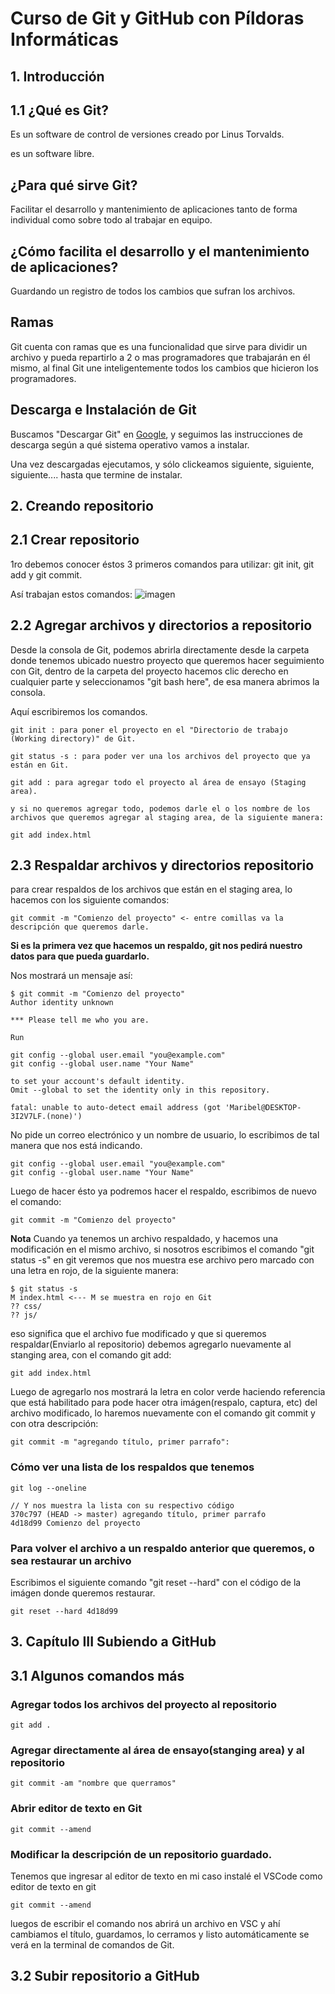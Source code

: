 # Curso de Git y GitHub con Píldoras Informáticas

## 1. Introducción

## 1.1 ¿Qué es Git?

Es un software de control de versiones creado por Linus Torvalds.

es un software libre.

## ¿Para qué sirve Git?

Facilitar el desarrollo y mantenimiento de aplicaciones tanto de forma individual como sobre todo al trabajar en equipo.

## ¿Cómo facilita el desarrollo y el mantenimiento de aplicaciones?

Guardando un registro de todos los cambios que sufran los archivos.

## Ramas

Git cuenta con ramas que es una funcionalidad que sirve para dividir un archivo y pueda repartirlo a 2 o mas programadores que trabajarán en él mismo, al final Git une inteligentemente todos los cambios que hicieron los programadores.

## Descarga e Instalación de Git

Buscamos "Descargar Git" en [Google](https://www.google.com/), y seguimos las instrucciones de descarga según a qué sistema operativo vamos a instalar.

Una vez descargadas ejecutamos, y sólo clickeamos siguiente, siguiente, siguiente.... hasta que termine de instalar.

## 2. Creando repositorio

## 2.1 Crear repositorio 

1ro debemos conocer éstos 3 primeros comandos para utilizar: git init, git add y git commit.

Así trabajan estos comandos: ![imagen](https://miro.medium.com/max/1372/0*AtDEJJwMtdcMMVrQ.png) 

## 2.2 Agregar archivos y directorios a repositorio

Desde la consola de Git, podemos abrirla directamente desde la carpeta donde tenemos ubicado nuestro proyecto que queremos hacer seguimiento con Git, dentro de la carpeta del proyecto hacemos clic derecho en cualquier parte y seleccionamos "git bash here", de esa manera abrimos la consola.

Aquí escribiremos los comandos.

    git init : para poner el proyecto en el "Directorio de trabajo (Working directory)" de Git.

    git status -s : para poder ver una los archivos del proyecto que ya están en Git.

    git add : para agregar todo el proyecto al área de ensayo (Staging area).

    y si no queremos agregar todo, podemos darle el o los nombre de los archivos que queremos agregar al staging area, de la siguiente manera:

    git add index.html

## 2.3 Respaldar archivos y directorios repositorio

para crear respaldos de los archivos que están en el staging area, lo hacemos con los siguiente comandos:

    git commit -m "Comienzo del proyecto" <- entre comillas va la descripción que queremos darle.

**Si es la primera vez que hacemos un respaldo, git nos pedirá nuestro datos para que pueda guardarlo.**

Nos mostrará un mensaje así: 

    $ git commit -m "Comienzo del proyecto"
    Author identity unknown

    *** Please tell me who you are.

    Run

    git config --global user.email "you@example.com"
    git config --global user.name "Your Name"

    to set your account's default identity.
    Omit --global to set the identity only in this repository.

    fatal: unable to auto-detect email address (got 'Maribel@DESKTOP-3I2V7LF.(none)')

No pide un correo electrónico y un nombre de usuario, lo escribimos de tal manera que nos está indicando.

    git config --global user.email "you@example.com"
    git config --global user.name "Your Name"

Luego de hacer ésto ya podremos hacer el respaldo, escribimos de nuevo el comando:

    git commit -m "Comienzo del proyecto"

**Nota**
Cuando ya tenemos un archivo respaldado, y hacemos una modificación en el mismo archivo, si nosotros escribimos el comando "git status -s" en git veremos que nos muestra ese archivo pero marcado con una letra en rojo, de la siguiente manera:

    $ git status -s
    M index.html <--- M se muestra en rojo en Git
    ?? css/
    ?? js/

eso significa que el archivo fue modificado y que si queremos respaldar(Enviarlo al repositorio) debemos agregarlo nuevamente al stanging area, con el comando git add:

    git add index.html

Luego de agregarlo nos mostrará la letra en color verde haciendo referencia que está habilitado para pode hacer otra imágen(respalo, captura, etc) del archivo modificado, lo haremos nuevamente con el comando git commit y con otra descripción:

    git commit -m "agregando título, primer parrafo":

### Cómo ver una lista de los respaldos que tenemos

    git log --oneline

    // Y nos muestra la lista con su respectivo código
    370c797 (HEAD -> master) agregando título, primer parrafo
    4d18d99 Comienzo del proyecto


### Para volver el archivo a un respaldo anterior que queremos, o sea restaurar un archivo

Escribimos el siguiente comando "git reset --hard" con el código de la imágen donde queremos restaurar.

    git reset --hard 4d18d99

## 3. Capítulo III Subiendo a GitHub

## 3.1 Algunos comandos más

### Agregar todos los archivos del proyecto al repositorio

    git add . 

### Agregar directamente al área de ensayo(stanging area) y al repositorio

    git commit -am "nombre que querramos"

### Abrir editor de texto en Git
    
    git commit --amend

### Modificar la descripción de un repositorio guardado.

Tenemos que ingresar al editor de texto en mi caso instalé el VSCode como editor de texto en git

    git commit --amend

luegos de escribir el comando nos abrirá un archivo en VSC y ahí cambiamos el título, guardamos, lo cerramos y listo automáticamente se verá en la terminal de comandos de Git.

## 3.2 Subir repositorio a GitHub


